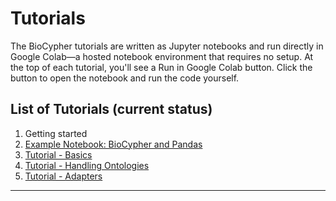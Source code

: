 # Tutorials

The BioCypher tutorials are written as Jupyter notebooks and run directly in Google Colab—a hosted notebook environment that requires no setup. At the top of each tutorial, you'll see a Run in Google Colab button. Click the button to open the notebook and run the code yourself.

## List of Tutorials (current status)
1. Getting started
2. [Example Notebook: BioCypher and Pandas](pandas_tutorial.ipynb)
3. [Tutorial - Basics](tutorial001_basics.md)
4. [Tutorial - Handling Ontologies](tutorial002_handling_ontologies.md)
5. [Tutorial - Adapters](tutorial003_adapters.md)

---

<!--
## New structure (future proposal)

## For beginners
1. Quickstart
2. Build a BioCypher pipeline from scratch
3. Create a NetworkX graph with a BioCypher pipeline.

## For advanced users
### Biological Activities
- Build a BioCypher pipeline with CollecTRI dataset

### Optimization
- Optimizing a BioCypher graph with the Corneto framework

### Machine Learning
- Machine Learning over graphs (DECIDER project)
-->
